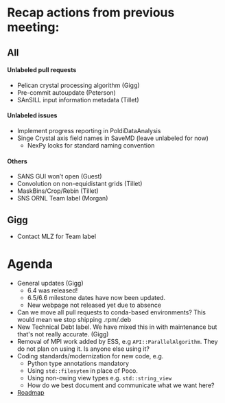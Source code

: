 # Recap actions from previous meeting:

## All
####	Unlabeled pull requests
- Pelican crystal processing algorithm (Gigg)
- Pre-commit autoupdate (Peterson)
- SAnSILL input information metadata (Tillet)
####	Unlabeled issues
- Implement progress reporting in PoldiDataAnalysis
- Singe Crystal axis field names in SaveMD (leave unlabeled for now) 
    - NexPy looks for standard naming convention
####	Others
- SANS GUI won’t open (Guest)
- Convolution on non-equidistant grids (Tillet)
- MaskBins/Crop/Rebin (Tillet)
- SNS ORNL Team label (Morgan)

## Gigg
- Contact MLZ for Team label


# Agenda
- General updates (Gigg)
  - 6.4 was released!
  - 6.5/6.6 milestone dates have now been updated.
  - New webpage not released yet due to absence
- Can we move all pull requests to conda-based environments? This would mean we stop shipping .rpm/.deb
- New Technical Debt label. We have mixed this in with maintenance but that's not really accurate. (Gigg)
- Removal of MPI work added by ESS, e.g `API::ParallelAlgorithm`. They do not plan on using it. Is anyone else using it?
- Coding standards/modernization for new code, e.g.
  - Python type annotations mandatory 
  - Using `std::filesytem` in place of Poco.
  - Using non-owing view types e.g. `std::string_view`
  - How do we best document and communicate what we want here?
- [Roadmap](https://github.com/mantidproject/roadmap/projects/1)
